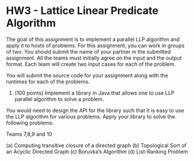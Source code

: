 # HW3 - Lattice Linear Predicate Algorithm

The goal of this assignment is to implement a parallel LLP algorithm and apply it to hosts of problems. For this assignment, you can work in groups of two. You should submit the name of your partner in the
submitted assignment. All the teams must initially agree on the input and the output format. Each team will create two input cases for each of the problem.

You will submit the source code for your assignment along with the runtimes for each of the problems.

1. (100 points) Implement a library in Java that allows one to use LLP parallel algorithm to solve a problem.

You would need to design the API for the library such that it is easy to use the LLP algorithm for various problems. Apply your library to solve the following problems:

Teams 7,8,9 and 10

(a) Computing transitive closure of a directed graph
(b) Topological Sort of an Acyclic Directed Graph
(c) Boruvka’s Algorithm
(d) List-Ranking Problem



